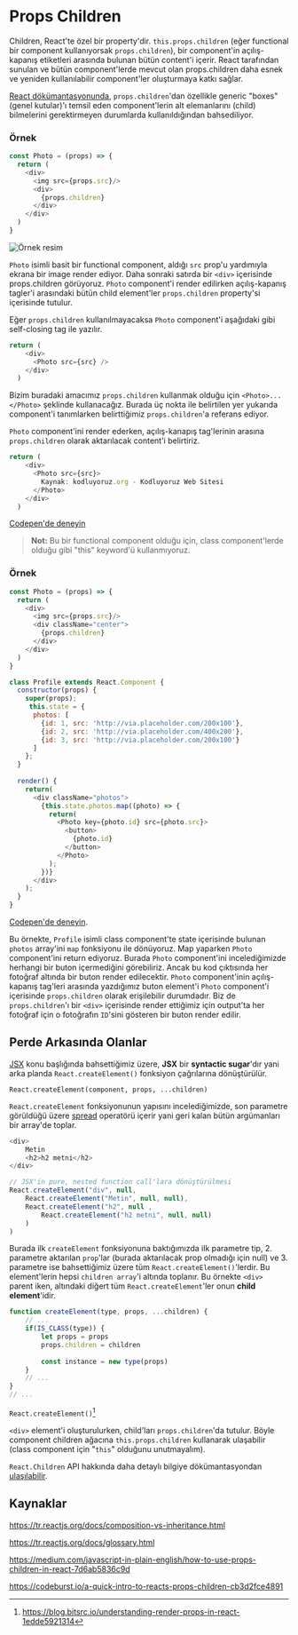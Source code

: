 # Props Children

Children, React'te özel bir property'dir. `this.props.children` (eğer functional bir component kullanıyorsak `props.children`), bir component'in açılış-kapanış etiketleri arasında bulunan bütün content'i içerir. React tarafından sunulan ve bütün component'lerde mevcut olan props.children daha esnek ve yeniden kullanılabilir component'ler oluşturmaya katkı sağlar. 

[React dökümantasyonunda](https://tr.reactjs.org/docs/composition-vs-inheritance.html#containment), `props.children`'dan özellikle generic "boxes" (genel kutular)'ı temsil eden component'lerin alt elemanlarını (child) bilmelerini gerektirmeyen durumlarda kullanıldığından bahsediliyor. 

### Örnek

```javascript
const Photo = (props) => {
  return (
    <div>
      <img src={props.src}/>
      <div>
        {props.children}
      </div>
    </div>
  )
}
```
![Örnek resim](https://s1.imghub.io/kszyd.jpg)

`Photo` isimli basit bir functional component, aldığı `src` prop'u yardımıyla ekrana bir image render ediyor. Daha sonraki satırda bir `<div>` içerisinde props.children görüyoruz. `Photo` component'i render edilirken açılış-kapanış tagler'i arasındaki bütün child element'ler `props.children` property'si içerisinde tutulur. 

Eğer `props.children` kullanılmayacaksa `Photo` component'i aşağıdaki gibi self-closing tag ile yazılır.

```javascript
return (
    <div>
      <Photo src={src} />
    </div>
  )
```

Bizim buradaki amacımız `props.children` kullanmak olduğu için `<Photo>...</Photo>` şeklinde kullanacağız. Burada üç nokta ile belirtilen yer yukarıda component'i tanımlarken belirttiğimiz `props.children`'a referans ediyor. 

`Photo` component'ini render ederken, açılış-kanapış tag'lerinin arasına `props.children` olarak aktarılacak content'i belirtiriz.

```javascript
return (
    <div>
      <Photo src={src}>
        Kaynak: kodluyoruz.org - Kodluyoruz Web Sitesi
      </Photo>
    </div>
  )

```

[Codepen'de deneyin](https://codepen.io/Kodluyoruz/pen/PoGWwwm)

> **Not:** Bu bir functional component olduğu için, class component'lerde olduğu gibi "this" keyword'ü kullanmıyoruz.

### Örnek

```javascript
const Photo = (props) => {
  return (
    <div>
      <img src={props.src}/>
      <div className="center">
        {props.children}
      </div>
    </div>
  )
}

class Profile extends React.Component {
  constructor(props) {
    super(props);
     this.state = {
      photos: [
        {id: 1, src: 'http://via.placeholder.com/200x100'},
        {id: 2, src: 'http://via.placeholder.com/400x200'},
        {id: 3, src: 'http://via.placeholder.com/200x100'}
      ]
    };
  }
 
  render() {
    return(
      <div className="photos">
        {this.state.photos.map((photo) => {
          return(
            <Photo key={photo.id} src={photo.src}>
              <button>
                {photo.id}
              </button>
            </Photo>
          );
        })}
      </div>
    );
  }
}
```

[Codepen'de deneyin](https://codepen.io/Kodluyoruz/pen/ZEpKVXo?editors=1111).

Bu örnekte, `Profile` isimli class component'te state içerisinde bulunan `photos` array'ini `map` fonksiyonu ile dönüyoruz. Map yaparken `Photo` component'ini return ediyoruz. Burada `Photo` component'ini incelediğimizde herhangi bir buton içermediğini görebiliriz. Ancak bu kod çıktısında her fotoğraf altında bir buton render edilecektir. `Photo` component'inin açılış-kapanış tag'leri arasında yazdığımız buton element'i `Photo` component'i içerisinde `props.children` olarak erişilebilir durumdadır. Biz de `props.children`'ı bir `<div>` içerisinde render ettiğimiz için output'ta her fotoğraf için o fotoğrafın `ID`'sini gösteren bir buton render edilir.

## Perde Arkasında Olanlar

[JSX](../jsx) konu başlığında bahsettiğimiz üzere, **JSX** bir **syntactic sugar**'dır yani arka planda `React.createElement()` fonksiyon çağrılarına dönüştürülür. 

`React.createElement(component, props, ...children)` 

`React.createElement` fonksiyonunun yapısını incelediğimizde, son parametre görüldüğü üzere [spread](https://developer.mozilla.org/en-US/docs/Web/JavaScript/Reference/Operators/Spread_syntax) operatörü içerir yani geri kalan bütün argümanları bir array'de toplar. 

```javascript
<div>
    Metin
    <h2>h2 metni</h2>
</div>

// JSX'in pure, nested function call'lara dönüştürülmesi
React.createElement("div", null, 
    React.createElement("Metin", null, null),
    React.createElement("h2", null ,
        React.createElement("h2 metni", null, null)
    )
)
```

Burada ilk `createElement` fonksiyonuna baktığımızda ilk parametre tip, 2. parametre aktarılan `prop`'lar (burada aktarılacak prop olmadığı için null) ve 3. parametre ise bahsettiğimiz üzere tüm `React.createElement()`'lerdir. Bu element'lerin hepsi `children array`'i altında toplanır. Bu örnekte `<div>` parent iken, altındaki diğert tüm `React.createElement`'ler onun **child element**'idir. 

```javascript
function createElement(type, props, ...children) {
    // ...
    if(IS_CLASS(type)) {
        let props = props
        props.children = children
      
      	const instance = new type(props)
    }
    // ...
}
// ...
```

`React.createElement()`[^1]

`<div>` element'i oluşturulurken, child'ları `props.children`'da tutulur. Böyle component children ağacına `this.props.children` kullanarak ulaşabilir (class component için "`this`" olduğunu unutmayalım).

`React.Children` API hakkında daha detaylı bilgiye dökümantasyondan [ulaşılabilir](https://tr.reactjs.org/docs/react-api.html#react.children). 



## Kaynaklar

[^1]: https://blog.bitsrc.io/understanding-render-props-in-react-1edde5921314

https://tr.reactjs.org/docs/composition-vs-inheritance.html

https://tr.reactjs.org/docs/glossary.html

https://medium.com/javascript-in-plain-english/how-to-use-props-children-in-react-7d6ab5836c9d

https://codeburst.io/a-quick-intro-to-reacts-props-children-cb3d2fce4891
